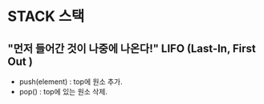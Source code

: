 # STACK 스택
## "먼저 들어간 것이 나중에 나온다!"  LIFO (Last-In, First Out )   

+  push(element) : top에 원소 추가.  
+  pop() : top에 있는 원소 삭제.

